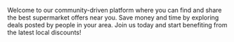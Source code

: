 Welcome to our community-driven platform where you can find and share the best supermarket offers near you. Save money and time by exploring deals posted by people in your area. Join us today and start benefiting from the latest local discounts!


    
